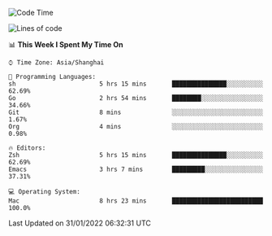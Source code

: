 <!--START_SECTION:waka-->
![Code Time](http://img.shields.io/badge/Code%20Time-591%20hrs%2040%20mins-blue)

![Lines of code](https://img.shields.io/badge/From%20Hello%20World%20I%27ve%20Written-22%20Thousand%20lines%20of%20code-blue)

📊 **This Week I Spent My Time On** 

```text
⌚︎ Time Zone: Asia/Shanghai

💬 Programming Languages: 
sh                       5 hrs 15 mins       ███████████████░░░░░░░░░░   62.69% 
Go                       2 hrs 54 mins       ████████░░░░░░░░░░░░░░░░░   34.66% 
Git                      8 mins              ░░░░░░░░░░░░░░░░░░░░░░░░░   1.67% 
Org                      4 mins              ░░░░░░░░░░░░░░░░░░░░░░░░░   0.98%

🔥 Editors: 
Zsh                      5 hrs 15 mins       ███████████████░░░░░░░░░░   62.69% 
Emacs                    3 hrs 7 mins        █████████░░░░░░░░░░░░░░░░   37.31%

💻 Operating System: 
Mac                      8 hrs 23 mins       █████████████████████████   100.0%

```


 Last Updated on 31/01/2022 06:32:31 UTC
<!--END_SECTION:waka-->

